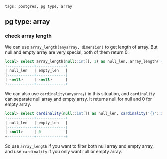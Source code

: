 ```metadata
tags: postgres, pg type, array
```

## pg type: array


### check array length
We can use `array_length(anyarray, dimension)` to get length of array. But null and empty
 array are very special, both of them return 0.

```sql
local> select array_length(null::int[], 1) as null_len, array_length('{}'::int[], 1) as empty_len;
+------------+-------------+
| null_len   | empty_len   |
|------------+-------------|
| <null>     | <null>      |
+------------+-------------+
```

We can also use `cardinality(anyarray)` in this situation, and `cardinality` can separate
 null array and empty array. It returns null for null and 0 for empty array.

```sql
local> select cardinality(null::int[]) as null_len, cardinality('{}'::int[]) as empty_len;
+------------+-------------+
| null_len   | empty_len   |
|------------+-------------|
| <null>     | 0           |
+------------+-------------+
```

So use `array_length` if you want to filter both null array and empty array, and use
 `cardinality` if you only want null or empty array.
